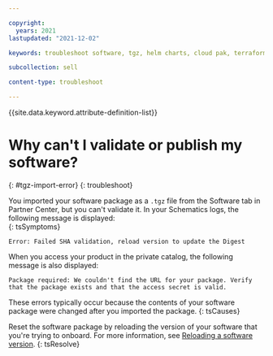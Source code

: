 ```yaml
---

copyright:
  years: 2021
lastupdated: "2021-12-02"

keywords: troubleshoot software, tgz, helm charts, cloud pak, terraform

subcollection: sell

content-type: troubleshoot

---
```


{{site.data.keyword.attribute-definition-list}}

# Why can't I validate or publish my software? 
{: #tgz-import-error}
{: troubleshoot}

You imported your software package as a `.tgz` file from the Software tab in Partner Center, but you can't validate it. In your Schematics logs, the following message is displayed:   
{: tsSymptoms}

`Error: Failed SHA validation, reload version to update the Digest`

When you access your product in the private catalog, the following message is also displayed: 

`Package required: We couldn't find the URL for your package. Verify that the package exists and that the access secret is valid.`

These errors typically occur because the contents of your software package were changed after you imported the package. 
{: tsCauses}

Reset the software package by reloading the version of your software that you're trying to onboard. For more information, see [Reloading a software version](/docs/sell?topic=sell-software-reload). 
{: tsResolve}

